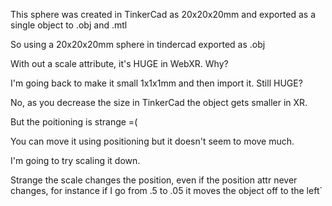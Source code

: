 This sphere was created in TinkerCad as 20x20x20mm and exported as a single object to .obj and .mtl

So using a 20x20x20mm sphere in tindercad exported as .obj

With out a scale attribute, it's HUGE in WebXR. Why?

I'm going back to make it small 1x1x1mm and then import it. Still HUGE? 

No, as you decrease the size in TinkerCad the object gets smaller in XR.

But the poitioning is strange =(

You can move it using positioning but it doesn't seem to move much. 

I'm going to try scaling it down. 

Strange the scale changes the position, even if the position attr never changes, for instance if I go from .5 to .05 it moves the object off to the left`
